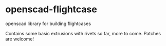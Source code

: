 # openscad-flightcase
openscad library for building flightcases

Contains some basic extrusions with rivets so far, more to come. Patches are welcome!
